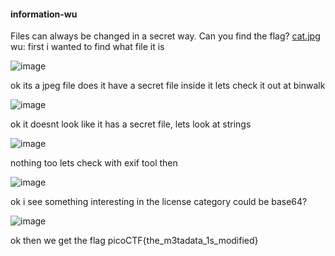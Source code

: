 
#### information-wu

Files can always be changed in a secret way. Can you find the flag? [cat.jpg](https://mercury.picoctf.net/static/e5825f58ef798fdd1af3f6013592a971/cat.jpg)
wu:
first i wanted to find what file it is

![image](https://github.com/boedegoat/abc-ctf-team/assets/141028569/29749641-2a6b-4b2e-9057-ea734c27cec9)


ok its a jpeg file does it have a secret file inside it lets check it out at binwalk

![image](https://github.com/boedegoat/abc-ctf-team/assets/141028569/1a082a3f-efcd-4800-a87c-f7000b1055ed)

ok it doesnt look like it has a secret file, lets look at strings

![image](https://github.com/boedegoat/abc-ctf-team/assets/141028569/a0083dbd-5d4a-44bf-a094-98aee0e72e91)

nothing too lets check with exif tool then 

![image](https://github.com/boedegoat/abc-ctf-team/assets/141028569/8525a69a-40fb-40bd-855f-0bf1ce536ca3)

ok i see something interesting in the license category could be base64?

![image](https://github.com/boedegoat/abc-ctf-team/assets/141028569/3bec1ca0-fb93-4200-b350-21c0ab8055fd)

ok then we get the flag
picoCTF{the_m3tadata_1s_modified}

